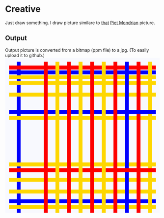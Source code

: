# Creative 
Just draw something. I draw picture similare to
[that](https://upload.wikimedia.org/wikipedia/commons/thumb/c/cf/Piet_Mondriaan%2C_1942_-_New_York_City_I.jpg/800px-Piet_Mondriaan%2C_1942_-_New_York_City_I.jpg)
[Piet Mondrian](https://de.wikipedia.org/wiki/Piet_Mondrian)
picture.


## Output
Output picture is converted from a bitmap (ppm file) to a jpg. (To easily upload it to github.)
![Output Picture](./creative.jpg)

